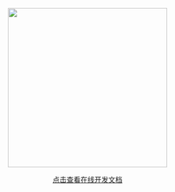 <p align="center">
  <img width="320" src="https://www.haichuang.pro/upload/202010/1602729036.png">
</p>

<p align="center">
  <a href="https://dev.haichuang.pro" target="_blank">点击查看在线开发文档</a>
</p>
